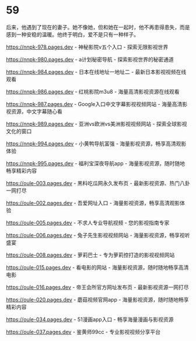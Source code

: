 # 59
后来，他遇到了现在的妻子。她不像她，但和她在一起时，他不再患得患失，而是感到一种安稳的温暖。他终于明白，爱不是只有一种样子。

https://nnpk-978.pages.dev - 神秘影院v五个入口 - 探索无限影视世界

https://nnpk-980.pages.dev - a计划秘密导航 - 探索影视世界的秘密通道

https://nnpk-984.pages.dev - 日本在线地址一地址二 - 最新日本影视视频在线观看

https://nnpk-986.pages.dev - 红桃影院m3u8 - 海量高清影视资源在线观看

https://nnpk-987.pages.dev - Google入口中文字幕影视视频网站 - 海量高清影视资源，中文字幕随心看

https://nnpk-989.pages.dev - 亚洲vs欧洲vs美洲影视视频网站 - 探索全球影视文化的窗口

https://nnpk-994.pages.dev - 小黄鸭导航富强 - 海量影视资源，畅享高清观影体验

https://nnpk-995.pages.dev - 福利宝深夜导航app - 海量影视资源，随时随地畅享精彩内容

https://oule-003.pages.dev - 黑料吃瓜网永久发布页 - 最新影视资源、热门八卦一网打尽

https://oule-002.pages.dev - 吾爱网址入口 - 海量影视资源，畅享高清观影体验

https://oule-005.pages.dev - 不求人专业导航视频 - 您的影视指南专家

https://oule-006.pages.dev - 兔子先生影视视频网站 - 海量影视资源，畅享视听盛宴

https://oule-008.pages.dev - 萝莉巴士 - 专为萝莉控打造的影视视频网站

https://oule-015.pages.dev - 看电影的网站 - 海量影视资源，随时随地畅享高清电影

https://oule-016.pages.dev - 帝王会所官方网址发布页 - 最新影视资源一网打尽

https://oule-020.pages.dev - 蘑菇视频官网app - 海量影视资源，随时随地畅享精彩内容

https://oule-034.pages.dev - 51漫画app入口 - 畅享海量漫画与影视资源

https://oule-037.pages.dev - 鉴黄师99cc - 专业影视视频分享平台
